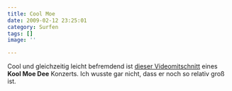 ```yaml
---
title: Cool Moe
date: 2009-02-12 23:25:01
category: Surfen
tags: []
image: ''

---
```


Cool und gleichzeitig leicht befremdend ist [dieser Videomitschnitt](http://www.fabchannel.com/de/kool_moe_dee_konzert/2009-01-31) eines **Kool Moe Dee** Konzerts. Ich wusste gar nicht, dass er noch so relativ groß ist.
